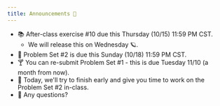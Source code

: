 ```yaml
---
title: Announcements 📣
---
```


- 📚 After-class exercise #10 due this Thursday (10/15) 11:59 PM CST.
  - We will release this on Wednesday 🪐.
- 🌽 Problem Set #2 is due this Sunday (10/18) 11:59 PM CST.
- 🍸 You can re-submit Problem Set #1 - this is due Tuesday 11/10 (a month from now).
- 🍄 Today, we'll try to finish early and give you time to work on the Problem Set #2 in-class.
- 🙋 Any questions?
